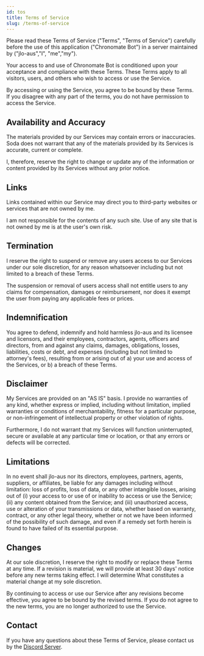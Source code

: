 ```yaml
---
id: tos
title: Terms of Service
slug: /terms-of-service
---
```


Please read these Terms of Service ("Terms", "Terms of Service") carefully before the use of this application ("Chronomate Bot") in a server maintained by ("jlo-aus","I", "me","my").

Your access to and use of Chronomate Bot is conditioned upon your acceptance and compliance with these Terms. These Terms apply to all visitors, users, and others who wish to access or use the Service.

By accessing or using the Service, you agree to be bound by these Terms. If you disagree with any part of the terms, you do not have permission to access the Service.

## Availability and Accuracy

The materials provided by our Services may contain errors or inaccuracies. Soda does not warrant that any of the materials provided by its Services is accurate, current or complete.

I, therefore, reserve the right to change or update any of the information or content provided by its Services without any prior notice.

## Links

Links contained within our Service may direct you to third-party websites or services that are not owned by me.

I am not responsible for the contents of any such site. Use of any site that is not owned by me is at the user's own risk.

## Termination

I reserve the right to suspend or remove any users access to our Services under our sole discretion, for any reason whatsoever including but not limited to a breach of these Terms.

The suspension or removal of users access shall not entitle users to any claims for compensation, damages or reimbursement, nor does it exempt the user from paying any applicable fees or prices.

## Indemnification

You agree to defend, indemnify and hold harmless jlo-aus and its licensee and licensors, and their employees, contractors, agents, officers and directors, from and against any claims, damages, obligations, losses, liabilities, costs or debt, and expenses (including but not limited to attorney's fees), resulting from or arising out of a) your use and access of the Services, or b) a breach of these Terms.

## Disclaimer

My Services are provided on an "AS IS" basis. I provide no warranties of any kind, whether express or implied, including without limitation, implied warranties or conditions of merchantability, fitness for a particular purpose, or non-infringement of intellectual property or other violation of rights.

Furthermore, I do not warrant that my Services will function uninterrupted, secure or available at any particular time or location, or that any errors or defects will be corrected.

## Limitations

In no event shall jlo-aus nor its directors, employees, partners, agents, suppliers, or affiliates, be liable for any damages including without limitation: loss of profits, loss of data, or any other intangible losses, arising out of (i) your access to or use of or inability to access or use the Service; (ii) any content obtained from the Service; and (iii) unauthorized access, use or alteration of your transmissions or data, whether based on warranty, contract, or any other legal theory, whether or not we have been informed of the possibility of such damage, and even if a remedy set forth herein is found to have failed of its essential purpose.

## Changes

At our sole discretion, I reserve the right to modify or replace these Terms at any time. If a revision is material, we will provide at least 30 days' notice before any new terms taking effect. I will determine What constitutes a material change at my sole discretion.

By continuing to access or use our Service after any revisions become effective, you agree to be bound by the revised terms. If you do not agree to the new terms, you are no longer authorized to use the Service.

## Contact

If you have any questions about these Terms of Service, please contact us by the [Discord Server](https://discord.gg/MQ3SHgWVT2).